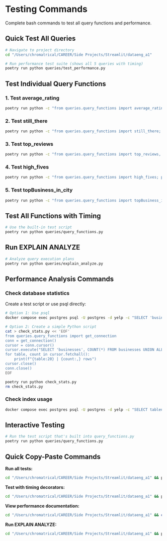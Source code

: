 # Testing Commands

Complete bash commands to test all query functions and performance.

## Quick Test All Queries

```bash
# Navigate to project directory
cd "/Users/chromatrical/CAREER/Side Projects/Streamlit/dataeng_a1"

# Run performance test suite (shows all 5 queries with timing)
poetry run python queries/test_performance.py
```

## Test Individual Query Functions

### 1. Test average_rating

```bash
poetry run python -c "from queries.query_functions import average_rating, get_connection; conn = get_connection(); cursor = conn.cursor(); cursor.execute('SELECT user_id FROM reviews LIMIT 1'); sample_user = cursor.fetchone()[0]; cursor.close(); conn.close(); result = average_rating(sample_user); print(f'User {sample_user} average rating: {result}')"
```

### 2. Test still_there

```bash
poetry run python -c "from queries.query_functions import still_there; print('Top 9 open businesses in Pennsylvania:'); results = still_there('PA'); [print(f'  {name:40} | {review_count:5} reviews') for biz_id, name, review_count in results]; print(); print('Top 9 open businesses in California:'); results = still_there('CA'); [print(f'  {name:40} | {review_count:5} reviews') for biz_id, name, review_count in results]"
```

### 3. Test top_reviews

```bash
poetry run python -c "from queries.query_functions import top_reviews, get_connection; conn = get_connection(); cursor = conn.cursor(); cursor.execute('SELECT business_id FROM reviews GROUP BY business_id ORDER BY COUNT(*) DESC LIMIT 1'); sample_business = cursor.fetchone()[0]; cursor.close(); conn.close(); results = top_reviews(sample_business); print(f'Top 7 most useful reviews for business {sample_business}:'); [print(f'  {user_name:25} | {useful_count:4} useful votes') for review_id, user_id, user_name, useful_count in results]"
```

### 4. Test high_fives

```bash
poetry run python -c "from queries.query_functions import high_fives; print('Top 10 businesses with highest 5-star % in Philadelphia:'); results = high_fives('Philadelphia', 10); [print(f'  {name:40} | {five_star_pct*100:5.1f}% five-star | {two_plus_pct*100:5.1f}% 2+ star') for biz_id, name, five_star_pct, two_plus_pct in results]; print(); print('Top 5 businesses with highest 5-star % in Tampa:'); results = high_fives('Tampa', 5); [print(f'  {name:40} | {five_star_pct*100:5.1f}% five-star | {two_plus_pct*100:5.1f}% 2+ star') for biz_id, name, five_star_pct, two_plus_pct in results]"
```

### 5. Test topBusiness_in_city

```bash
poetry run python -c "from queries.query_functions import topBusiness_in_city; print('Top 10 businesses with most elite reviews in Tampa (min 10 elite reviews):'); results = topBusiness_in_city('Tampa', 10, 10); [print(f'  {name:40} | {elite_count:3} elite reviews') for biz_id, name, elite_count in results]; print(); print('Top 10 businesses with most elite reviews in Philadelphia (min 10 elite reviews):'); results = topBusiness_in_city('Philadelphia', 10, 10); [print(f'  {name:40} | {elite_count:3} elite reviews') for biz_id, name, elite_count in results]"
```

## Test All Functions with Timing

```bash
# Use the built-in test script
poetry run python queries/query_functions.py
```

## Run EXPLAIN ANALYZE

```bash
# Analyze query execution plans
poetry run python queries/explain_analyze.py
```

## Performance Analysis Commands

### Check database statistics

Create a test script or use psql directly:

```bash
# Option 1: Use psql
docker compose exec postgres psql -U postgres -d yelp -c "SELECT 'businesses' AS table_name, COUNT(*) FROM businesses UNION ALL SELECT 'users', COUNT(*) FROM users UNION ALL SELECT 'reviews', COUNT(*) FROM reviews;"

# Option 2: Create a simple Python script
cat > check_stats.py << 'EOF'
from queries.query_functions import get_connection
conn = get_connection()
cursor = conn.cursor()
cursor.execute("SELECT 'businesses', COUNT(*) FROM businesses UNION ALL SELECT 'users', COUNT(*) FROM users UNION ALL SELECT 'reviews', COUNT(*) FROM reviews")
for table, count in cursor.fetchall():
    print(f"{table:20} | {count:,} rows")
cursor.close()
conn.close()
EOF

poetry run python check_stats.py
rm check_stats.py
```

### Check index usage

```bash
docker compose exec postgres psql -U postgres -d yelp -c "SELECT tablename, indexname FROM pg_indexes WHERE schemaname = 'public' AND tablename IN ('businesses', 'reviews', 'users', 'user_elite_years') ORDER BY tablename, indexname;"
```

## Interactive Testing

```bash
# Run the test script that's built into query_functions.py
poetry run python queries/query_functions.py
```

## Quick Copy-Paste Commands

**Run all tests:**
```bash
cd "/Users/chromatrical/CAREER/Side Projects/Streamlit/dataeng_a1" && poetry run python queries/test_performance.py
```

**Test with timing decorators:**
```bash
cd "/Users/chromatrical/CAREER/Side Projects/Streamlit/dataeng_a1" && poetry run python queries/query_functions.py
```

**View performance documentation:**
```bash
cd "/Users/chromatrical/CAREER/Side Projects/Streamlit/dataeng_a1" && cat queries/PERFORMANCE.md
```

**Run EXPLAIN ANALYZE:**
```bash
cd "/Users/chromatrical/CAREER/Side Projects/Streamlit/dataeng_a1" && poetry run python queries/explain_analyze.py | less
```
